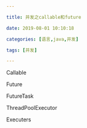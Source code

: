 ```yaml
---

title: 并发之callable和future

date: 2019-08-01 10:10:18

categories: [语言,java,并发]

tags: [并发]

---
```


Callable 

Future

FutureTask

ThreadPoolExecutor

Executers

